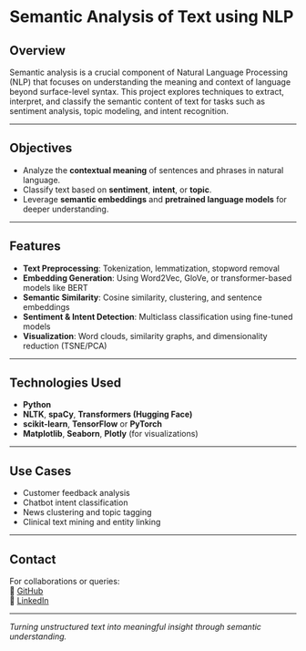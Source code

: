 # Semantic Analysis of Text using NLP

##  Overview
Semantic analysis is a crucial component of Natural Language Processing (NLP) that focuses on understanding the meaning and context of language beyond surface-level syntax. This project explores techniques to extract, interpret, and classify the semantic content of text for tasks such as sentiment analysis, topic modeling, and intent recognition.

---

## Objectives
- Analyze the **contextual meaning** of sentences and phrases in natural language.
- Classify text based on **sentiment**, **intent**, or **topic**.
- Leverage **semantic embeddings** and **pretrained language models** for deeper understanding.

---

## Features
- **Text Preprocessing**: Tokenization, lemmatization, stopword removal
- **Embedding Generation**: Using Word2Vec, GloVe, or transformer-based models like BERT
- **Semantic Similarity**: Cosine similarity, clustering, and sentence embeddings
- **Sentiment & Intent Detection**: Multiclass classification using fine-tuned models
- **Visualization**: Word clouds, similarity graphs, and dimensionality reduction (TSNE/PCA)

---

##  Technologies Used
- **Python**
- **NLTK**, **spaCy**, **Transformers (Hugging Face)**
- **scikit-learn**, **TensorFlow** or **PyTorch**
- **Matplotlib**, **Seaborn**, **Plotly** (for visualizations)

---

##  Use Cases
-  Customer feedback analysis
-  Chatbot intent classification
-  News clustering and topic tagging
-  Clinical text mining and entity linking

---

##  Contact
For collaborations or queries:  
🔗 [GitHub](https://github.com/shrutic794)  
🔗 [LinkedIn](https://www.linkedin.com/in/shruti-chandrasekar-2399022a2/)

---

*Turning unstructured text into meaningful insight through semantic understanding.*
